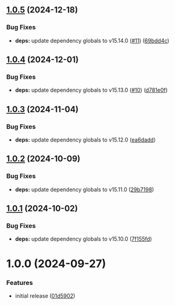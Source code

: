 ## [1.0.5](https://github.com/podium-lib/eslint-config/compare/v1.0.4...v1.0.5) (2024-12-18)


### Bug Fixes

* **deps:** update dependency globals to v15.14.0 ([#11](https://github.com/podium-lib/eslint-config/issues/11)) ([69bdd4c](https://github.com/podium-lib/eslint-config/commit/69bdd4c7bad0ef51d084f62822ca559439717938))

## [1.0.4](https://github.com/podium-lib/eslint-config/compare/v1.0.3...v1.0.4) (2024-12-01)


### Bug Fixes

* **deps:** update dependency globals to v15.13.0 ([#10](https://github.com/podium-lib/eslint-config/issues/10)) ([d781e0f](https://github.com/podium-lib/eslint-config/commit/d781e0f8762acdcb090b1d3fcf9e09f2a4b913fd))

## [1.0.3](https://github.com/podium-lib/eslint-config/compare/v1.0.2...v1.0.3) (2024-11-04)


### Bug Fixes

* **deps:** update dependency globals to v15.12.0 ([ea6dadd](https://github.com/podium-lib/eslint-config/commit/ea6dadd7c1b376bc841a7378297662c5f84b1234))

## [1.0.2](https://github.com/podium-lib/eslint-config/compare/v1.0.1...v1.0.2) (2024-10-09)


### Bug Fixes

* **deps:** update dependency globals to v15.11.0 ([29b7198](https://github.com/podium-lib/eslint-config/commit/29b719800e2bc2c28b403286eebd594c0659d181))

## [1.0.1](https://github.com/podium-lib/eslint-config/compare/v1.0.0...v1.0.1) (2024-10-02)


### Bug Fixes

* **deps:** update dependency globals to v15.10.0 ([7f155fd](https://github.com/podium-lib/eslint-config/commit/7f155fd0a6451c7b48ea43a30ac181999c86a237))

# 1.0.0 (2024-09-27)


### Features

* initial release ([01d5902](https://github.com/podium-lib/eslint-config/commit/01d5902e9f122d1e82a3c543fc2c947eb7991453))
